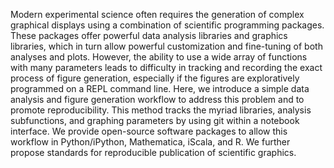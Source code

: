Modern experimental science often requires the generation of complex graphical displays using a combination of scientific programming packages. These packages offer powerful data analysis libraries and graphics libraries, which in turn allow powerful customization and fine-tuning of both analyses and plots. However, the ability to use a wide array of functions with many parameters leads to difficulty in tracking and recording the exact process of figure generation, especially if the figures are exploratively programmed on a REPL command line. Here, we introduce a simple data analysis and figure generation workflow to address this problem and to promote reproducibility. This method tracks the myriad libraries, analysis subfunctions, and graphing parameters by using git within a notebook interface. We provide open-source software packages to allow this workflow in Python/iPython, Mathematica, iScala, and R. We further propose standards for reproducible publication of scientific graphics.